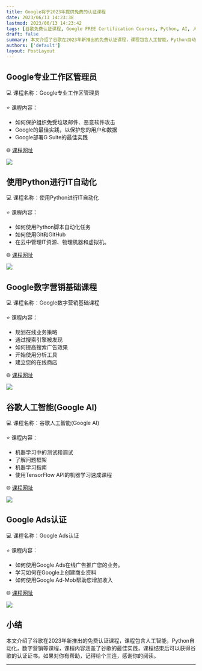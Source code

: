 ```yaml
---
title: Google将于2023年提供免费的认证课程
date: 2023/06/13 14:23:38
lastmod: 2023/06/13 14:23:42
tags: [谷歌免费认证课程, Google FREE Certification Courses, Python, AI, 人工智能]
draft: false
summary: 本文介绍了谷歌在2023年新推出的免费认证课程，课程包含人工智能，Python自动化，数字营销等课程，课程内容涵盖了谷歌的最佳实践，课程结束后可以获得谷歌的认证证书。
authors: ['default']
layout: PostLayout
---
```


## Google专业工作区管理员

💻 课程名称：Google专业工作区管理员

⭐ 课程内容：

- 如何保护组织免受垃圾邮件、恶意软件攻击
- Google的最佳实践，以保护您的用户和数据
- Google部署G Suite的最佳实践

🌐 [课程网址](https://coursera.org/professional-certificates/g-suite-administration)

![](https://fastly.jsdelivr.net/gh/filess/img7@main/2023/06/12/1686560798796-e969d34c-ba4b-4333-b84f-924be315ec55.png)

## 使用Python进行IT自动化

💻 课程名称：使用Python进行IT自动化

⭐ 课程内容：

- 如何使用Python脚本自动化任务
- 如何使用Git和GitHub
- 在云中管理IT资源、物理机器和虚拟机。

🌐 [课程网址](https://coursera.org/professional-certificates/google-it-automation)

![](https://fastly.jsdelivr.net/gh/filess/img15@main/2023/06/12/1686561088036-3b512d38-633c-4d48-91f6-5e9fd3667274.png)

## Google数字营销基础课程

💻 课程名称：Google数字营销基础课程

⭐ 课程内容：

- 规划在线业务策略
- 通过搜索引擎被发现
- 如何提高搜索广告效果
- 开始使用分析工具
- 建立您的在线商店

🌐 [课程网址](https://learndigital.withgoogle.com/digitalgarage/course/digital-marketing)

![](https://fastly.jsdelivr.net/gh/filess/img16@main/2023/06/12/1686561076905-43650c7c-3c25-4627-ab48-e01c0d003077.png)

## 谷歌人工智能(Google AI)

💻 课程名称：谷歌人工智能(Google AI)

⭐ 课程内容：

- 机器学习中的测试和调试
- 了解问题框架
- 机器学习指南
- 使用TensorFlow API的机器学习速成课程

🌐 [课程网址](https://ai.google/education/)

![](https://fastly.jsdelivr.net/gh/filess/img0@main/2023/06/12/1686561064867-961cff62-4f71-4bac-99c3-0124176d1588.png)

## Google Ads认证

💻 课程名称：Google Ads认证

⭐ 课程内容：

- 如何使用Google Ads在线广告推广您的业务。
- 学习如何在Google上创建商业资料
- 如何使用Google Ad-Mob帮助您增加收入

🌐 [课程网址](https://skillshop.withgoogle.com)

![](https://fastly.jsdelivr.net/gh/filess/img7@main/2023/06/12/1686561055250-f1d0648e-d3de-4da0-8a2d-00128f840bad.png)

## 小结

本文介绍了谷歌在2023年新推出的免费认证课程，课程包含人工智能，Python自动化，数字营销等课程，课程内容涵盖了谷歌的最佳实践，课程结束后可以获得谷歌的认证证书。如果对你有帮助，记得给个三连，感谢你的阅读。

---
